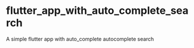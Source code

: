 # flutter_app_with_auto_complete_search
A simple flutter app with auto_complete autocomplete search
